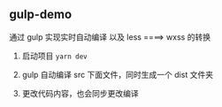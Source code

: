 ## gulp-demo

通过 gulp 实现实时自动编译
以及 less ====> wxss 的转换

1. 启动项目
   `yarn dev`

2. gulp 自动编译 src 下面文件，同时生成一个 dist 文件夹

3. 更改代码内容，也会同步更改编译
